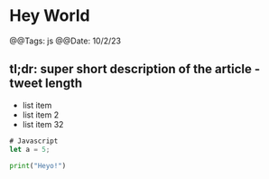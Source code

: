 # Hey World

@@Tags: js
@@Date: 10/2/23
## tl;dr: super short description of the article - tweet length


- list item
- list item 2
- list item 32


```js
# Javascript
let a = 5;
```

```py
print("Heyo!")
```